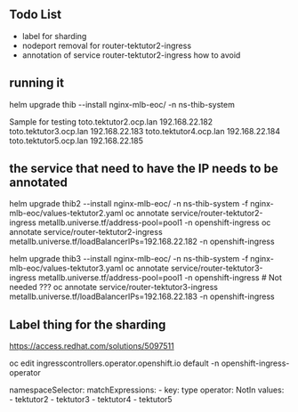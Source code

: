 Todo List
----------
- label for sharding
- nodeport removal for router-tektutor2-ingress
- annotation of service router-tektutor2-ingress how to avoid 




running it
-----------
helm upgrade thib --install nginx-mlb-eoc/ -n ns-thib-system

Sample for testing
toto.tektutor2.ocp.lan 192.168.22.182
toto.tektutor3.ocp.lan 192.168.22.183
toto.tektutor4.ocp.lan 192.168.22.184
toto.tektutor5.ocp.lan 192.168.22.185


the service that need to have the IP needs to be annotated
----------------------------------------------------------
helm upgrade thib2 --install nginx-mlb-eoc/ -n ns-thib-system -f nginx-mlb-eoc/values-tektutor2.yaml
oc annotate service/router-tektutor2-ingress metallb.universe.tf/address-pool=pool1 -n openshift-ingress
oc annotate service/router-tektutor2-ingress metallb.universe.tf/loadBalancerIPs=192.168.22.182 -n openshift-ingress

helm upgrade thib3 --install nginx-mlb-eoc/ -n ns-thib-system -f nginx-mlb-eoc/values-tektutor3.yaml
oc annotate service/router-tektutor3-ingress metallb.universe.tf/address-pool=pool1 -n openshift-ingress # Not needed ???
oc annotate service/router-tektutor3-ingress metallb.universe.tf/loadBalancerIPs=192.168.22.183 -n openshift-ingress



Label thing for the sharding
-----------------------------

https://access.redhat.com/solutions/5097511

oc edit  ingresscontrollers.operator.openshift.io  default -n openshift-ingress-operator

  namespaceSelector:
    matchExpressions:
    - key: type
      operator: NotIn
      values:
      - tektutor2
      - tektutor3
      - tektutor4
      - tektutor5